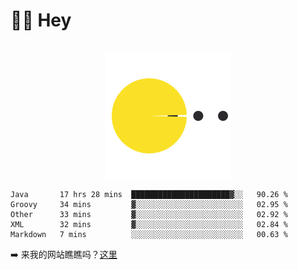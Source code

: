 
# 👋🏻 Hey
<div align="center">
	<br>
	<img src="https://raw.githubusercontent.com/Aniket965/Aniket965/master/pacman.svg?sanitize=true" width="200" height="200">
	<br>
</div>

<!--START_SECTION:waka-->
```text
Java       17 hrs 28 mins  ██████████████████████▓░░   90.26 % 
Groovy     34 mins         ▓░░░░░░░░░░░░░░░░░░░░░░░░   02.95 % 
Other      33 mins         ▓░░░░░░░░░░░░░░░░░░░░░░░░   02.92 % 
XML        32 mins         ▓░░░░░░░░░░░░░░░░░░░░░░░░   02.84 % 
Markdown   7 mins          ░░░░░░░░░░░░░░░░░░░░░░░░░   00.63 % 
```
<!--END_SECTION:waka-->

 ➡️  来我的网站瞧瞧吗？[这里](https://www.shaolongfei.com)
